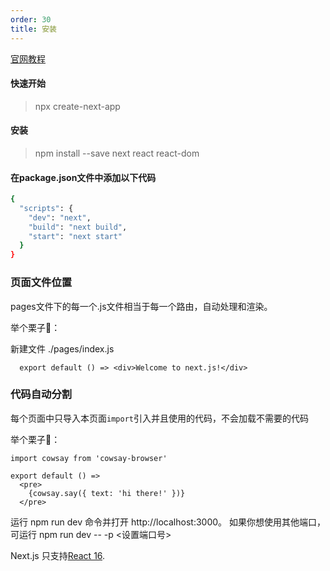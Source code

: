```yaml
---
order: 30
title: 安装
---
```


[官网教程](https://nextjs.org/docs#setup)

#### 快速开始

> npx create-next-app

#### 安装

> npm install --save next react react-dom

#### 在package.json文件中添加以下代码

```bash
{
  "scripts": {
    "dev": "next",
    "build": "next build",
    "start": "next start"
  }
}
```

### 页面文件位置

pages文件下的每一个.js文件相当于每一个路由，自动处理和渲染。

举个栗子🌰：

新建文件 ./pages/index.js
```base
  export default () => <div>Welcome to next.js!</div>
```


### 代码自动分割

每个页面中只导入本页面`import`引入并且使用的代码，不会加载不需要的代码

举个栗子🌰： 

```
import cowsay from 'cowsay-browser'

export default () =>
  <pre>
    {cowsay.say({ text: 'hi there!' })}
  </pre>

```

运行 npm run dev 命令并打开 http://localhost:3000。 
如果你想使用其他端口，可运行 npm run dev -- -p <设置端口号>



Next.js 只支持[React 16](https://reactjs.org/blog/2017/09/26/react-v16.0.html).

